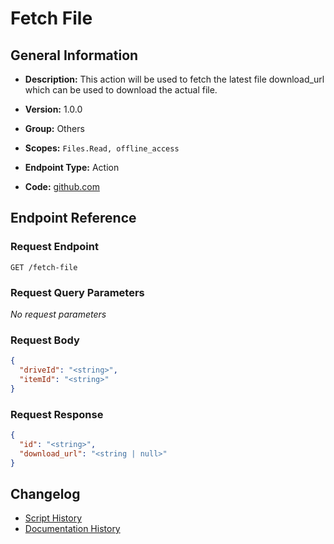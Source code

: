 <!-- BEGIN GENERATED CONTENT -->
# Fetch File

## General Information

- **Description:** This action will be used to fetch the latest file download_url which can be used to download the actual file.

- **Version:** 1.0.0
- **Group:** Others
- **Scopes:** `Files.Read, offline_access`
- **Endpoint Type:** Action
- **Code:** [github.com](https://github.com/NangoHQ/integration-templates/tree/main/integrations/one-drive/actions/fetch-file.ts)


## Endpoint Reference

### Request Endpoint

`GET /fetch-file`

### Request Query Parameters

_No request parameters_

### Request Body

```json
{
  "driveId": "<string>",
  "itemId": "<string>"
}
```

### Request Response

```json
{
  "id": "<string>",
  "download_url": "<string | null>"
}
```

## Changelog

- [Script History](https://github.com/NangoHQ/integration-templates/commits/main/integrations/one-drive/actions/fetch-file.ts)
- [Documentation History](https://github.com/NangoHQ/integration-templates/commits/main/integrations/one-drive/actions/fetch-file.md)

<!-- END  GENERATED CONTENT -->

